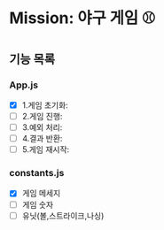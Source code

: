 # Mission: 야구 게임 ⚾️

## 기능 목록

### App.js

- [x] 1.게임 초기화:
- [ ] 2.게임 진행:
- [ ] 3.예외 처리:
- [ ] 4.결과 반환:
- [ ] 5.게임 재시작:

### constants.js

- [x] 게임 메세지
- [ ] 게임 숫자
- [ ] 유닛(볼,스트라이크,나싱)
